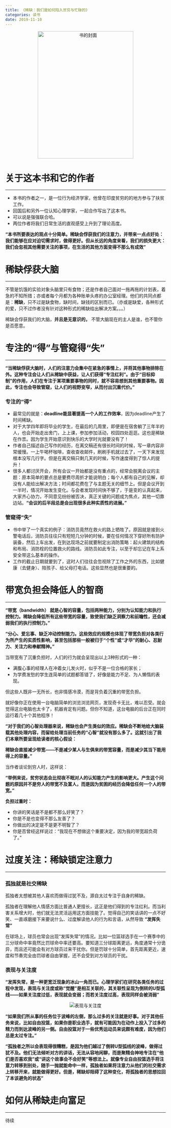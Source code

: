 ```yaml
---
title: 《稀缺：我们是如何陷入贫穷与忙碌的》
categories: 读书
date: 2019-11-10
---
```


<div align="center">
<img src="https://i.loli.net/2019/11/10/61O7IspMNE5mPhW.png" width = "300" height="400" alt="书的封面">
</div>

# 关于这本书和它的作者
---
* 本书的作者之一，是一位行为经济学家，他曾在印度贫穷的的地方参与了扶贫工作。
* 回国后和另外一位认知心理学家，一起合作写出了这本书。
* 可以说是强强联合哈。
* 两位作者将我们日常生活的直观感受上升到了理论高度。

**“本书所要表达的观点十分简单。稀缺会俘获我们的注意力，并带来一点点好处：我们能够在应对迫切需求时，做得更好。但从长远的角度来看，我们的损失更大：我们会忽视其他需要关注的事项，在生活的其他方面变得不那么有成效”**

# 稀缺俘获大脑
---
不管是饥饿的实验对象头脑里只有食物；还是作者自己面对一拖再拖的计划表，着急的不知所措；亦或者每个月都为各种账单头疼的办公室经理。他们的共同点都是：**稀缺**，只不过是缺食物，缺时间，缺钱的区别而已。（亦或是缺爱，各种形式的爱，只不过作者没有针对这种形式的稀缺给出解决方案。。。）

稀缺会俘获我们的大脑，**并且是无意识的，** 不管大脑现在的主人是谁，也不管你是否愿意。

# 专注的“得”与管窥得“失”
---
**“当稀缺俘获大脑时，人们的注意力会集中在紧急的事情上，并将其他事物排除在外。这种专注会让人们从稀缺中获益，让人们获得“专注红利”。由于“目标抑制”的作用，人们在专注于某项重要事物的同时，就不容易想到其他重要事物。因此，专注也会导致管窥，让人们的视野变窄，从而付出沉重代价。”**

### 专注的“得”
* 最常见的就是：**deadline能显著提高一个人的工作效率**，因为deadline产生了时间稀缺。
* 对于大学四年即将毕业的学生，在最后的几周里，即便是在宿舍躺了三年半的人，也会开始走出舍门，上上课，参加参加活动，校园四处逛逛。这也是稀缺在作祟。因为学生开始意识到快乐的大学时光就要没有了！
* 作者自己描述自己写作的经历，在离交稿还有很长时间的时候，写一章内容非常缓慢。一上午喝杯咖啡，查收查收邮件，刷刷手机就过去了，一天下来发现根本没写几行字。但是在离交稿只剩几天的时候，写作速度得到了惊人的提升！
* 很多人都讨厌开会，所有会议一开始都是没有重点的，经常会脱离会议的主题：原本简单的要点总是要费尽周折才能说明白；每个人都有自己的见解，却没有人能给出解决方法；时间都花费在了与主题无关的细节上。但是会议开到一半时，情况开始发生变化。与会者发现时间快不够了，于是变的认真起来，大家齐心协力，不同意见纷纷被否决，真正关键的问题成为焦点，其他一切靠边站。**“会议的后半段总是会出现很多此种实质性的进展。”**
 
### 管窥得“失”
* 书中举了一个真实的例子：消防员竟然在救火的路上牺牲了。原因就是接到火警电话后，消防员往往只有短短几分钟的时候，要在任何情况下穿好所有防护装备，然后上车出发，在到达现场之前就要制定出消防策略：起火建筑的结构和布局、消防栓的位置救火的路线。消防员如此专注，以至于却忘记在车上系安全带这么基本的操作。
* 工作的截止日期就要到了，这时人们往往会忽视除了工作之外的东西，比如健康（去健身）、陪孩子、给父母打电话。这些显然也是很重要的。

# 带宽负担会降低人的智商
---
**“带宽（bandwidth） 就是心智的容量，包括两种能力，分别为认知能力和执行控制力。稀缺会降低所有这些带宽的容量，致使我们缺乏洞察力和前瞻性，还会减弱我们的执行控制力。”**

**“分心、爱忘事、缺乏冲动控制能力。这些效应的规模也体现了带宽负担对各类行为所产生的实质性影响，甚至包括那些一般被归于“个性”或“才华”的耐心、忍耐力、关注力和奉献精神。”**

当带宽有了沉重负担时，人们的行为就会呈现出以上3种形式的一种：
* 满腹心事的经理人在冲着女儿发火时，似乎不是一位合格的家长；
* 为学费发愁的学生连简单的试题都答错了，好像是能力不足、为人懒惰的表现。

但这些人既非一无所长，也非情感冷漠，而是背负着沉重的带宽负担。

就好像你正在使用一台电脑简单的浏览浏览网页，发现奇卡无比，难以忍受。就会觉得这台电脑也太卡了，机器肯定有问题。但你不知道，这台电脑的后台正在同时运行着几十个其他程序！

**“对于我们的心智处理器来说，稀缺也会产生类似的效应。稀缺会不断地给大脑装载其他处理内容，而留给处理当前任务的“心智”就没有那么多了。这就引出了我们本章所要呈现给读者的核心假设：**

**稀缺会直接减少带宽——不是减少某人与生俱来的带宽容量，而是减少其当下能用得上的容量。”**

当作者谈论到穷人时，这样说：

**“举例来说，贫穷状态会比彻夜不眠对人的认知能力产生的影响更大。产生这个问题的原因并不是穷人的带宽不及富人，而是因为贫困的经历会降低任何一个人的带宽。”**

**负担过重时：**
* 你讲的笑话是不是都不那么好笑了？
* 你是不是也变得不那么友善了？
* 你做出的决定是不是更不明智了？
* 你是否曾经这样说过：“我现在不想做这个重要决定，因为我的带宽超负荷了。”

# 过度关注：稀缺锁定注意力
---

### 孤独就是社交稀缺
孤独者太想被其他人喜欢而做得过犹不及，源自太过专注于自身的稀缺。

孤独者在理解他人情感方面比普通人更擅长，这正是他们得到的专注红利。而当利害关系增大时，他们就无法灵活运用这方面技能了。觉得自己的笑话讲的一点不好笑、一直琢磨接下来要说什么、过度解读他人的行为和言语，从然导致 **“发挥失常”**

在球场上，球员也常会出现“发挥失常”的情况。比如一位篮球选手在一个赛季中的三分球命中率竟然比罚球命中率还要高。要知道三分球距离更远，角度通常十分诡异，而且还可能会有对方球员过来干扰你。但是罚球十分简单，首先距离更近，速度和节奏完全由罚球者自由掌握，还不会受到对方球员的干扰。

### 表现与关注度

**“发挥失常，是一种更宽泛现象的冰山一角而已。心理学家们在研究各类任务的过程中发现，表现与关注度或称“觉醒”是相互关联的，其关联性呈现为倒转的U型弧线——如果关注度过低，表现就会变弱；而若关注度过高，表现同样会被消弱”**

<div align="center">
<img src="https://i.loli.net/2019/11/19/gxUyh7VopTIWa5C.jpg" alt="表现与关注度">
</div>

**“如果我们所从事的任务位于波峰的左侧，那么过多的关注就是好事。对于其他任务来说，比如自由投篮，如果你是职业选手，就有可能因为在动作上投入了过多的精力而到达波峰的另一侧。自由投篮对于一些优秀运动员来说颇有难度，因为他们总是太过专注。”**

**“孤独者之所以会表现得很糟糕，是因为他们越过了倒转U型弧线的波峰，做得过犹不及。他们无法倾听对方的讲话，无法从容地闲聊，而是聚精会神地专注在“他们是否喜欢我”或“讲这个故事会不会好笑”等想法上。就像专业自由投篮选手将注意力转移到别处，随手一抛就能命中一样，孤独者如果将注意力从他们的社交需求上转移开来，就能做得更好。但是，稀缺却阻碍了这种变化，将孤独者的思想拉回了本该避免的状态”**

# 如何从稀缺走向富足
---

待续



